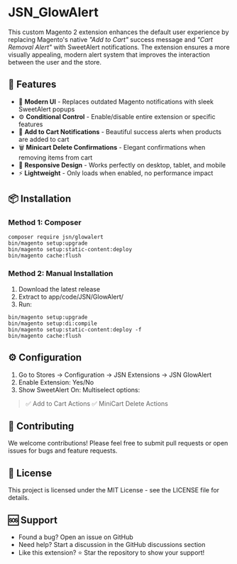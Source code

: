 # JSN_GlowAlert

This custom Magento 2 extension enhances the default user experience by replacing Magento's native _"Add to Cart"_ success message and _"Cart Removal Alert"_ with SweetAlert notifications. The extension ensures a more visually appealing, modern alert system that improves the interaction between the user and the store.

## 🚀 Features
- 🎨 **Modern UI** - Replaces outdated Magento notifications with sleek SweetAlert popups
- ⚙️ **Conditional Control** - Enable/disable entire extension or specific features
- 🛒 **Add to Cart Notifications** - Beautiful success alerts when products are added to cart
- 🗑️ **Minicart Delete Confirmations** - Elegant confirmations when removing items from cart
- 📱 **Responsive Design** - Works perfectly on desktop, tablet, and mobile
- ⚡ **Lightweight** - Only loads when enabled, no performance impact

## 📦 Installation

### Method 1: Composer
```
composer require jsn/glowalert
bin/magento setup:upgrade
bin/magento setup:static-content:deploy
bin/magento cache:flush
```

### Method 2: Manual Installation
1. Download the latest release
2. Extract to app/code/JSN/GlowAlert/
3. Run:
```
bin/magento setup:upgrade
bin/magento setup:di:compile
bin/magento setup:static-content:deploy -f
bin/magento cache:flush
```

## ⚙️ Configuration
1. Go to Stores → Configuration → JSN Extensions → JSN GlowAlert
2. Enable Extension: Yes/No
3. Show SweetAlert On: Multiselect options:
> ✅ Add to Cart Actions
> ✅ MiniCart Delete Actions

## 🤝 Contributing
We welcome contributions! Please feel free to submit pull requests or open issues for bugs and feature requests.

## 📄 License
This project is licensed under the MIT License - see the LICENSE file for details.

## 🆘 Support
- Found a bug? Open an issue on GitHub
- Need help? Start a discussion in the GitHub discussions section
- Like this extension? ⭐ Star the repository to show your support!